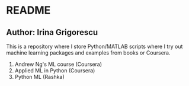 README
======

Author: Irina Grigorescu
------------------------

This is a repository where I store Python/MATLAB scripts where I try out machine learning packages and examples from books or Coursera.

1. Andrew Ng's ML course (Coursera)
2. Applied ML in Python (Coursera)
3. Python ML (Rashka)

